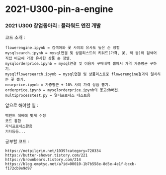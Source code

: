 ﻿# 2021-U300-pin-a-engine

### 2021 U300 창업동아리 : 플라워드 엔진 개발


코드 소개 : 

    flowerengine.ipynb = 검색어와 꽃 사이의 유사도 높은 순 정렬
    mysqlsearch.ipynb = mysql연결 및 상품리스트의 키워드(가격, 꽃, 색 등)와 검색어 직접 비교해 가장 유사한 상품 순 정렬.
    mysqlorderprice.ipynb = mysql연결 및 이용자 구매내역 뽑아서 가격 가중평균 구하기.
    mysqlflowersearch.ipynb = mysql연결 및 상품리스트중 flowerengine결과와 일치하는 꽃 뽑기.
    nearprice.ipynb = 가중평균 +-10% 사이 가격 상품 뽑기.
    orderprice.ipynb = mysqlorderprice.ipynb의 몽고db버전.
    multiprocesstest.py = 멀티프로세스 테스트용


앞으로 해야할 일 :

    백엔드 데베에 맞게 수정
    코드 통합
    자식프로세스활용
    기타등등...
    

공부할 코드 :
    
    https://netpilgrim.net/1039?category=720334
    https://butter-shower.tistory.com/221
    https://brownbears.tistory.com/214
    https://blog.emptyq.net/a?id=00010-1b7b558e-8d5e-4e1f-bccb-f172cb9e9d97
